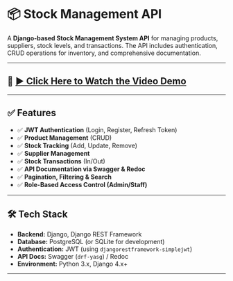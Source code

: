 # 📦 Stock Management API

A **Django-based Stock Management System API** for managing products, suppliers, stock levels, and transactions. The API includes authentication, CRUD operations for inventory, and comprehensive documentation.

---

## 🎥 [▶ Click Here to Watch the Video Demo](https://www.loom.com/share/825b225566124e2a816db7d195ef5a9d?sid=7f86221f-f734-4c9b-81fc-0a3a9074dcbb)

---

## ✅ Features

- ✅ **JWT Authentication** (Login, Register, Refresh Token)
- ✅ **Product Management** (CRUD)
- ✅ **Stock Tracking** (Add, Update, Remove)
- ✅ **Supplier Management**
- ✅ **Stock Transactions** (In/Out)
- ✅ **API Documentation via Swagger & Redoc**
- ✅ **Pagination, Filtering & Search**
- ✅ **Role-Based Access Control (Admin/Staff)**

---

## 🛠️ Tech Stack

- **Backend:** Django, Django REST Framework
- **Database:** PostgreSQL (or SQLite for development)
- **Authentication:** JWT (using `djangorestframework-simplejwt`)
- **API Docs:** Swagger (`drf-yasg`) / Redoc
- **Environment:** Python 3.x, Django 4.x+

---
